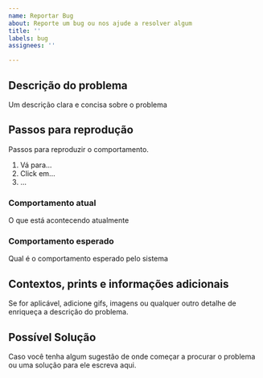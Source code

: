 ```yaml
---
name: Reportar Bug
about: Reporte um bug ou nos ajude a resolver algum
title: ''
labels: bug
assignees: ''

---
```


## Descrição do problema

Um descrição clara e concisa sobre o problema

## Passos para reprodução

Passos para reproduzir o comportamento.

1. Vá para...
2. Click em...
3. ...

### Comportamento atual

O que está acontecendo atualmente

### Comportamento esperado

Qual é o comportamento esperado pelo sistema

## Contextos, prints e informações adicionais

Se for aplicável, adicione gifs, imagens ou qualquer outro detalhe de
enriqueça a descrição do problema.

## Possível Solução

Caso você tenha algum sugestão de onde começar a procurar o problema ou uma
solução para ele escreva aqui.
